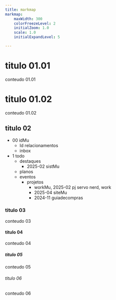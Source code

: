 ```yaml
---
title: markmap
markmap:
    maxWidth: 300
    colorFreezeLevel: 2
    initialZoom: 1.0
    scale: 1.0
    initialExpandLevel: 5

---
```


# titulo 01.01

conteudo 01.01

# titulo 01.02

conteudo 01.02

## titulo 02

- 00 idMu 
    - Id relacionamentos 
    - inbox 
- 1 todo 
    - destaques
        - 2025-02 sistMu  
    - planos 
    - eventos 
        - projetos 
            - workMu, 2025-02 pj servo nerd, work 
            - 2025-04 siteMu 
            - 2024-11 guiadecompras 

### titulo 03

conteudo 03

#### titulo 04

conteudo 04

##### titulo 05

conteudo 05

###### titulo 06

conteudo 06